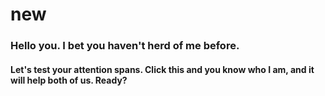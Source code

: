 # new
<h3>Hello you. I bet you haven't herd of me before.</h3>
<h4>Let's test your attention spans. Click this and you know who I am, and it will help both of us. Ready?</h4>
